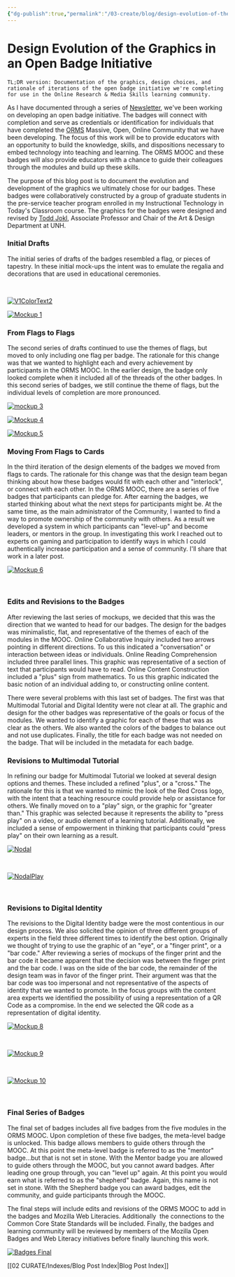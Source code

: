 ```yaml
---
{"dg-publish":true,"permalink":"/03-create/blog/design-evolution-of-the-graphics-in-an-open-badge-initiative/","title":"Design Evolution of the Graphics in an Open Badge Initiative","tags":["badges","mozilla","online-collaborative-inquiry","online-content-construction","online-reading-comprehension","orms","webliteracy"]}
---
```


# Design Evolution of the Graphics in an Open Badge Initiative

```
TL;DR version: Documentation of the graphics, design choices, and rationale of iterations of the open badge initiative we're completing for use in the Online Research & Media Skills learning community.
```

As I have documented through a series of [Newsletter](http://wiobyrne.com/tag/badges/), we've been working on developing an open badge initiative. The badges will connect with completion and serve as credentials or identification for individuals that have completed the [ORMS](https://sites.google.com/site/ormsmodel/) Massive, Open, Online Community that we have been developing. The focus of this work will be to provide educators with an opportunity to build the knowledge, skills, and dispositions necessary to embed technology into teaching and learning. The ORMS MOOC and these badges will also provide educators with a chance to guide their colleagues through the modules and build up these skills.

The purpose of this blog post is to document the evolution and development of the graphics we ultimately chose for our badges. These badges were collaboratively constructed by a group of graduate students in the pre-service teacher program enrolled in my Instructional Technology in Today's Classroom course. The graphics for the badges were designed and revised by [Todd Jokl](http://www.newhaven.edu/199572/Todd_Jokl/), Associate Professor and Chair of the Art & Design Department at UNH.

### Initial Drafts

The initial series of drafts of the badges resembled a flag, or pieces of tapestry. In these initial mock-ups the intent was to emulate the regalia and decorations that are used in educational ceremonies.

 

[![V1ColorText2](images/V1ColorText2-218x300.jpg)](http://wiobyrne.com/wp-content/uploads/2013/07/V1ColorText2.jpg)

[![Mockup 1](images/V1Color-229x300.jpg)](http://wiobyrne.com/wp-content/uploads/2013/07/V1Color.jpg)

### From Flags to Flags

The second series of drafts continued to use the themes of flags, but moved to only including one flag per badge. The rationale for this change was that we wanted to highlight each and every achievement by participants in the ORMS MOOC. In the earlier design, the badge only looked complete when it included all of the threads of the other badges. In this second series of badges, we still continue the theme of flags, but the individual levels of completion are more pronounced.

[![mockup 3](images/cards.png)](http://wiobyrne.com/wp-content/uploads/2013/07/cards.png)

[![Mockup 4](images/FlagsMulti.png)](http://wiobyrne.com/wp-content/uploads/2013/07/FlagsMulti.png)

[![Mockup 5](images/hexagon-300x261.png)](http://wiobyrne.com/wp-content/uploads/2013/07/hexagon.png)

### Moving From Flags to Cards

In the third iteration of the design elements of the badges we moved from flags to cards. The rationale for this change was that the design team began thinking about how these badges would fit with each other and "interlock", or connect with each other. In the ORMS MOOC, there are a series of five badges that participants can pledge for. After earning the badges, we started thinking about what the next steps for participants might be. At the same time, as the main administrator of the Community, I wanted to find a way to promote ownership of the community with others. As a result we developed a system in which participants can "level-up" and become leaders, or mentors in the group. In investigating this work I reached out to experts on gaming and participation to identify ways in which I could authentically increase participation and a sense of community. I'll share that work in a later post.

[![Mockup 6](images/CardsRev-300x258.png)](http://wiobyrne.com/wp-content/uploads/2013/07/CardsRev.png)

 

### Edits and Revisions to the Badges

After reviewing the last series of mockups, we decided that this was the direction that we wanted to head for our badges. The design for the badges was minimalistic, flat, and representative of the themes of each of the modules in the MOOC. Online Collaborative Inquiry included two arrows pointing in different directions. To us this indicated a "conversation" or interaction between ideas or individuals. Online Reading Comprehension included three parallel lines. This graphic was representative of a section of text that participants would have to read. Online Content Construction included a "plus" sign from mathematics. To us this graphic indicated the basic notion of an individual adding to, or constructing online content.

There were several problems with this last set of badges. The first was that Multimodal Tutorial and Digital Identity were not clear at all. The graphic and design for the other badges was representative of the goals or focus of the modules. We wanted to identify a graphic for each of these that was as clear as the others. We also wanted the colors of the badges to balance out and not use duplicates. Finally, the title for each badge was not needed on the badge. That will be included in the metadata for each badge.

### Revisions to Multimodal Tutorial

In refining our badge for Multimodal Tutorial we looked at several design options and themes. These included a refined "plus", or a "cross." The rationale for this is that we wanted to mimic the look of the Red Cross logo, with the intent that a teaching resource could provide help or assistance for others. We finally moved on to a "play" sign, or the graphic for "greater than." This graphic was selected because it represents the ability to "press play" on a video, or audio element of a learning tutorial. Additionally, we included a sense of empowerment in thinking that participants could "press play" on their own learning as a result.

[![Nodal](images/Nodal-300x244.png)](http://wiobyrne.com/wp-content/uploads/2013/07/Nodal.png)

 

[![NodalPlay](images/NodalPlay-245x300.png)](http://wiobyrne.com/wp-content/uploads/2013/07/NodalPlay.png)

 

### Revisions to Digital Identity

The revisions to the Digital Identity badge were the most contentious in our design process. We also solicited the opinion of three different groups of experts in the field three different times to identify the best option. Originally we thought of trying to use the graphic of an "eye", or a "finger print", or a "bar code." After reviewing a series of mockups of the finger print and the bar code it became apparent that the decision was between the finger print and the bar code. I was on the side of the bar code, the remainder of the design team was in favor of the finger print. Their argument was that the bar code was too impersonal and not representative of the aspects of identity that we wanted to promote. In the focus groups with the content area experts we identified the possibility of using a representation of a QR Code as a compromise. In the end we selected the QR code as a representation of digital identity.

[![Mockup 8](images/DigIdent-300x241.png)](http://wiobyrne.com/wp-content/uploads/2013/07/DigIdent.png)

 

[![Mockup 9](images/DigIdentThumb-300x242.png)](http://wiobyrne.com/wp-content/uploads/2013/07/DigIdentThumb.png)

 

[![Mockup 10](images/IdentityQPR-300x168.png)](http://wiobyrne.com/wp-content/uploads/2013/07/IdentityQPR.png)

 

### Final Series of Badges

The final set of badges includes all five badges from the five modules in the ORMS MOOC. Upon completion of these five badges, the meta-level badge is unlocked. This badge allows members to guide others through the MOOC. At this point the meta-level badge is referred to as the "mentor" badge...but that is not set in stone. With the Mentor badge you are allowed to guide others through the MOOC, but you cannot award badges. After leading one group through, you can "level up" again. At this point you would earn what is referred to as the "shepherd" badge. Again, this name is not set in stone. With the Shepherd badge you can award badges, edit the community, and guide participants through the MOOC.

The final steps will include edits and revisions of the ORMS MOOC to add in the badges and Mozilla Web Literacies. Additionally  the connections to the Common Core State Standards will be included. Finally, the badges and learning community will be reviewed by members of the Mozilla Open Badges and Web Literacy initiatives before finally launching this work.

[![Badges Final](images/BadgeFinalAll-300x254.png)](http://wiobyrne.com/wp-content/uploads/2013/07/BadgeFinalAll.png)

[[02 CURATE/Indexes/Blog Post Index\|Blog Post Index]]